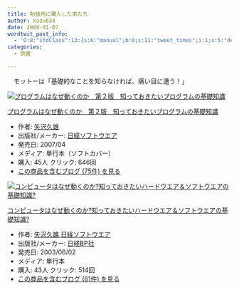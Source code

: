 ```yaml
---
title: 勉強用に購入した本たち
author: kazu634
date: 2008-01-07
wordtwit_post_info:
  - 'O:8:"stdClass":13:{s:6:"manual";b:0;s:11:"tweet_times";i:1;s:5:"delay";i:0;s:7:"enabled";i:1;s:10:"separation";s:2:"60";s:7:"version";s:3:"3.7";s:14:"tweet_template";b:0;s:6:"status";i:2;s:6:"result";a:0:{}s:13:"tweet_counter";i:2;s:13:"tweet_log_ids";a:1:{i:0;i:3583;}s:9:"hash_tags";a:0:{}s:8:"accounts";a:1:{i:0;s:7:"kazu634";}}'
categories:
  - 読書

---
```

<div class="section">
<p>
    　モットーは「基礎的なことを知らなければ、痛い目に遭う！」
</p>
  
<div class="hatena-asin-detail">
<a href="http://www.amazon.co.jp/dp/4822283151/?tag=hatena_st1-22&ascsubtag=d-7ibv" onclick="__gaTracker('send', 'event', 'outbound-article', 'http://www.amazon.co.jp/dp/4822283151/?tag=hatena_st1-22&ascsubtag=d-7ibv', '');"><img src="https://images-na.ssl-images-amazon.com/images/I/513mo%2Byq4WL._SL160_.jpg" class="hatena-asin-detail-image" alt="プログラムはなぜ動くのか　第２版　知っておきたいプログラムの基礎知識" title="プログラムはなぜ動くのか　第２版　知っておきたいプログラムの基礎知識" /></a></p> 
    
<div class="hatena-asin-detail-info">
<p class="hatena-asin-detail-title">
<a href="http://www.amazon.co.jp/dp/4822283151/?tag=hatena_st1-22&ascsubtag=d-7ibv" onclick="__gaTracker('send', 'event', 'outbound-article', 'http://www.amazon.co.jp/dp/4822283151/?tag=hatena_st1-22&ascsubtag=d-7ibv', 'プログラムはなぜ動くのか　第２版　知っておきたいプログラムの基礎知識');">プログラムはなぜ動くのか　第２版　知っておきたいプログラムの基礎知識</a>
</p>
      
<ul>
<li>
<span class="hatena-asin-detail-label">作者:</span> <a href="http://d.hatena.ne.jp/keyword/%CC%F0%C2%F4%B5%D7%CD%BA" onclick="__gaTracker('send', 'event', 'outbound-article', 'http://d.hatena.ne.jp/keyword/%CC%F0%C2%F4%B5%D7%CD%BA', '矢沢久雄');" class="keyword">矢沢久雄</a>
</li>
<li>
<span class="hatena-asin-detail-label">出版社/メーカー:</span> <a href="http://d.hatena.ne.jp/keyword/%C6%FC%B7%D0%A5%BD%A5%D5%A5%C8%A5%A6%A5%A8%A5%A2" onclick="__gaTracker('send', 'event', 'outbound-article', 'http://d.hatena.ne.jp/keyword/%C6%FC%B7%D0%A5%BD%A5%D5%A5%C8%A5%A6%A5%A8%A5%A2', '日経ソフトウエア');" class="keyword">日経ソフトウエア</a>
</li>
<li>
<span class="hatena-asin-detail-label">発売日:</span> 2007/04
</li>
<li>
<span class="hatena-asin-detail-label">メディア:</span> 単行本（ソフトカバー）
</li>
<li>
<span class="hatena-asin-detail-label">購入</span>: 45人 <span class="hatena-asin-detail-label">クリック</span>: 646回
</li>
<li>
<a href="http://d.hatena.ne.jp/asin/4822283151" onclick="__gaTracker('send', 'event', 'outbound-article', 'http://d.hatena.ne.jp/asin/4822283151', 'この商品を含むブログ (75件) を見る');" target="_blank">この商品を含むブログ (75件) を見る</a>
</li>
</ul>
</div>
    
<div class="hatena-asin-detail-foot">
</div>
</div>
  
<div class="hatena-asin-detail">
<a href="http://www.amazon.co.jp/dp/4822281655/?tag=hatena_st1-22&ascsubtag=d-7ibv" onclick="__gaTracker('send', 'event', 'outbound-article', 'http://www.amazon.co.jp/dp/4822281655/?tag=hatena_st1-22&ascsubtag=d-7ibv', '');"><img src="https://images-na.ssl-images-amazon.com/images/I/51HlD8kdg3L._SL160_.jpg" class="hatena-asin-detail-image" alt="コンピュータはなぜ動くのか?知っておきたいハードウエア＆ソフトウエアの基礎知識?" title="コンピュータはなぜ動くのか?知っておきたいハードウエア＆ソフトウエアの基礎知識?" /></a></p> 
    
<div class="hatena-asin-detail-info">
<p class="hatena-asin-detail-title">
<a href="http://www.amazon.co.jp/dp/4822281655/?tag=hatena_st1-22&ascsubtag=d-7ibv" onclick="__gaTracker('send', 'event', 'outbound-article', 'http://www.amazon.co.jp/dp/4822281655/?tag=hatena_st1-22&ascsubtag=d-7ibv', 'コンピュータはなぜ動くのか?知っておきたいハードウエア＆ソフトウエアの基礎知識?');">コンピュータはなぜ動くのか?知っておきたいハードウエア＆ソフトウエアの基礎知識?</a>
</p>
      
<ul>
<li>
<span class="hatena-asin-detail-label">作者:</span> <a href="http://d.hatena.ne.jp/keyword/%CC%F0%C2%F4%B5%D7%CD%BA" onclick="__gaTracker('send', 'event', 'outbound-article', 'http://d.hatena.ne.jp/keyword/%CC%F0%C2%F4%B5%D7%CD%BA', '矢沢久雄');" class="keyword">矢沢久雄</a>,<a href="http://d.hatena.ne.jp/keyword/%C6%FC%B7%D0%A5%BD%A5%D5%A5%C8%A5%A6%A5%A8%A5%A2" onclick="__gaTracker('send', 'event', 'outbound-article', 'http://d.hatena.ne.jp/keyword/%C6%FC%B7%D0%A5%BD%A5%D5%A5%C8%A5%A6%A5%A8%A5%A2', '日経ソフトウエア');" class="keyword">日経ソフトウエア</a>
</li>
<li>
<span class="hatena-asin-detail-label">出版社/メーカー:</span> <a href="http://d.hatena.ne.jp/keyword/%C6%FC%B7%D0BP%BC%D2" onclick="__gaTracker('send', 'event', 'outbound-article', 'http://d.hatena.ne.jp/keyword/%C6%FC%B7%D0BP%BC%D2', '日経BP社');" class="keyword">日経BP社</a>
</li>
<li>
<span class="hatena-asin-detail-label">発売日:</span> 2003/06/02
</li>
<li>
<span class="hatena-asin-detail-label">メディア:</span> 単行本
</li>
<li>
<span class="hatena-asin-detail-label">購入</span>: 43人 <span class="hatena-asin-detail-label">クリック</span>: 514回
</li>
<li>
<a href="http://d.hatena.ne.jp/asin/4822281655" onclick="__gaTracker('send', 'event', 'outbound-article', 'http://d.hatena.ne.jp/asin/4822281655', 'この商品を含むブログ (61件) を見る');" target="_blank">この商品を含むブログ (61件) を見る</a>
</li>
</ul>
</div>
    
<div class="hatena-asin-detail-foot">
</div>
</div>
</div>
